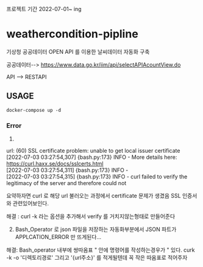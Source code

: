 프로젝트 기간 2022-07-01~ ing

# weathercondition-pipline
기상청 공공데이터 OPEN API 를 이용한 날씨데이터 자동화 구축

공공데이터-->  https://www.data.go.kr/iim/api/selectAPIAcountView.do

API --> RESTAPI




## USAGE 

``` docker-compose up -d ```















### Error 
1. 
url: (60) SSL certificate problem: unable to get local issuer certificate  
[2022-07-03 03:27:54,307] {bash.py:173} INFO - More details here: https://curl.haxx.se/docs/sslcerts.html  
[2022-07-03 03:27:54,311] {bash.py:173} INFO -   
[2022-07-03 03:27:54,315] {bash.py:173} INFO - curl failed to verify the legitimacy of the server and therefore could not  

요약하자면 curl 로 해당 url 불러오는 과정에서 certificate 문제가 생겼음  SSL 인증서와 관련있어보인다.    
 
해결 : curl -k 라는 옵션을 추가해서 verify 를 거치지않는형태로 만들어준다   


2. Bash_Operator 로 json 파일을 저장하는 자동화부분에서 JSON 파트가 APPLCATION_ERROR 만 뜨게된다...

해결: Bash_operator 내부에 쌍따옴표  " 안에 명령어를 작성하는경우가 " 있다. curk -k -o '디렉토리경로' 그리고 '{url주소}' 를 적게될텐데 꼭 작은 따옴표로 적어주자
